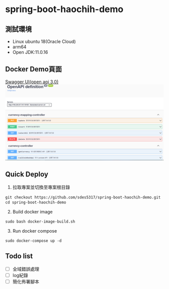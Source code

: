 # spring-boot-haochih-demo
## 測試環境  
- Linux ubuntu 18(Oracle Cloud)
- arm64
- Open JDK:11.0.16

## Docker Demo頁面
[Swagger UI(open api 3.0)](http://150.230.57.141:19100/swagger-ui/index.html)
![image](./document/image/swagger.PNG)

## Quick Deploy 
1. 拉取專案並切換至專案根目錄
```
git checkout https://github.com/sdes5317/spring-boot-haochih-demo.git
cd spring-boot-haochih-demo
```
2. Build docker image
```
sudo bash docker-image-build.sh
```
3. Run docker compose
```
sudo docker-compose up -d
```

## Todo list
- [ ] 全域錯誤處理
- [ ] log紀錄
- [ ] 簡化佈署腳本
